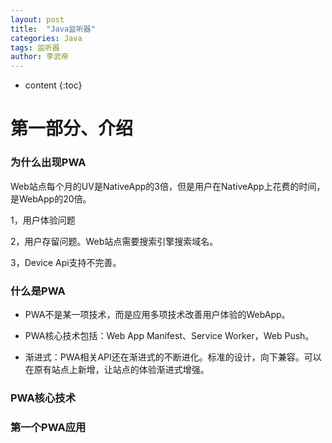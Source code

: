 ```yaml
---
layout: post 
title:  "Java监听器" 
categories: Java 
tags: 监听器
author: 李武帝 
---
```


* content
{:toc}
# 第一部分、介绍

### 为什么出现PWA

Web站点每个月的UV是NativeApp的3倍，但是用户在NativeApp上花费的时间，是WebApp的20倍。

1，用户体验问题

2，用户存留问题。Web站点需要搜索引擎搜索域名。

3，Device Api支持不完善。

### 什么是PWA

- PWA不是某一项技术，而是应用多项技术改善用户体验的WebApp。

- PWA核心技术包括：Web App Manifest、Service Worker，Web Push。

- 渐进式：PWA相关API还在渐进式的不断进化。标准的设计，向下兼容。可以在原有站点上新增，让站点的体验渐进式增强。

### PWA核心技术



### 第一个PWA应用




